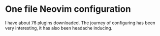 # One file Neovim configuration

I have about 76 plugins downloaded.
The journey of configuring has been very interesting, it has also been headache inducing.  

